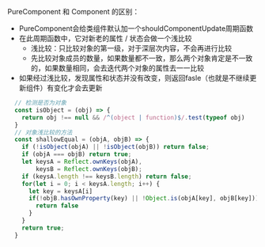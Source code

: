 
PureComponent 和 Component 的区别：
- PureComponent会给类组件默认加一个shouldComponentUpdate周期函数
- 在此周期函数中，它对新老的属性 / 状态会做一个浅比较
  - 浅比较：只比较对象的第一级，对于深层次内容，不会再进行比较
  - 先比较对象成员的数量，如果数量都不一致，那么两个对象肯定是不一致的，如果数量相同，会去迭代两个对象的属性去一一比较
- 如果经过浅比较，发现属性和状态并没有改变，则返回fasle（也就是不继续更新组件）有变化才会去更新


```js
  // 检测是否为对象
  const isObject = (obj) => {
    return obj !== null && /^(object | function)$/.test(typeof obj)
  }
  // 对象浅比较的方法
  const shallowEqual = (objA, objB) => {
    if (!isObject(objA) || !isObject(objB)) return false;
    if (objA === objB) return true;
    let keysA = Reflect.ownKeys(objA),
        keysB = Reflect.ownKeys(objB);
    if (keysA.length !== keysB.length) return false;
    for(let i = 0; i < keysA.length; i++) {
      let key = keysA[i]
      if(!objB.hasOwnProperty(key) || !Object.is(objA[key], objB[key])) {
        return false
      }
    }
    return true;
  }
```